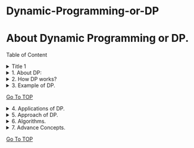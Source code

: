 <a name="TOP"></a>
# Dynamic-Programming-or-DP

# About Dynamic Programming or DP. #

Table of Content
<details>
  <summary>Title 1</summary>
  <p>Content 1 Content 1 Content 1 Content 1 Content 1</p>
</details>
<details>
 <summary>1.	About DP:</summary> 
  <p>In mathematics and computer science, dynamic programming is used to break down difficult problems into simpler subproblems. It avoids redundant computations by solving each subproblem once and storing the results, resulting in more efficient solutions to numerous issues.</p>
</details>
<details>
  <summary>2.	How DP works?</summary>
  <p> * I **Identify Subproblems**: Separate the primary issue into a number of smaller, distinct subproblems. Store Solutions: Find a solution to each subproblem and store it in an array or table.
   * II **Build Up Solutions**: Utilize the stored solutions to construct the main problem's solution.
   * III.	**Keep away from Overt repetitiveness**: By putting away arrangements, DP guarantees that each subproblem is settled just a single time, decreasing calculation time.	</p>
</details> 
 
<details>
  <summary>3.	Example of DP.</summary>
**Instances or Examples  of Dynamic Programming (DP)** :
 <p>  * I __First__, consider the difficulty of locating the Fibonacci sequence.
   * II __Second__, finding the longest subsequence that is shared by two strings.
   * III.	__Third__, the shortest path between two nodes in a graph.	
   * IV.	__Fourth__, the knapsack problem (determining the maximum value of items that can be packed into a given-capacity knapsack).</p>
</details>

   [Go To TOP](#TOP)   
   
<details>
  <summary>4.	Applications of DP.</summary><p>Content</p>
</details>
<details>
  <summary>5.	Approach of DP.</summary><p>Content</p>
</details>
<details>
  <summary>6.	Algorithms.</summary><p>Content</p>
</details>
<details>
  <summary>7.	Advance Concepts.</summary><p>Content</p>
</details>

   [Go To TOP](#TOP)   
   

